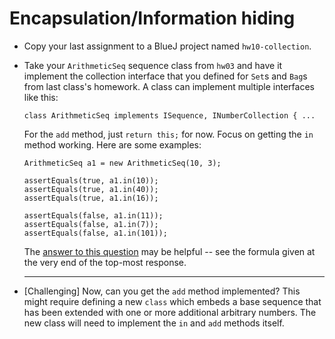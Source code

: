 # Encapsulation/Information hiding

- Copy your last assignment to a BlueJ project named `hw10-collection`.

- Take your `ArithmeticSeq` sequence class from `hw03` and have it implement the collection interface that you defined for `Set`s and `Bag`s from last class's homework. A class can implement multiple interfaces like this:

    ```
    class ArithmeticSeq implements ISequence, INumberCollection { ...
    ```

    For the `add` method, just `return this;` for now. Focus on getting the `in` method working. Here are some examples:

    ```
    ArithmeticSeq a1 = new ArithmeticSeq(10, 3);

    assertEquals(true, a1.in(10));
    assertEquals(true, a1.in(40));
    assertEquals(true, a1.in(16));

    assertEquals(false, a1.in(11));
    assertEquals(false, a1.in(7));
    assertEquals(false, a1.in(101));
    ```

    The [answer to this question](https://math.stackexchange.com/questions/3316647/arithmetic-sequence-find-if-a-number-is-in-a-sequence/3316653) may be helpful -- see the formula given at the very end of the top-most response.

    ---

- [Challenging] Now, can you get the `add` method implemented? This might require defining a new `class` which embeds a base sequence that has been extended with one or more additional arbitrary numbers. The new class will need to implement the `in` and `add` methods itself. 
